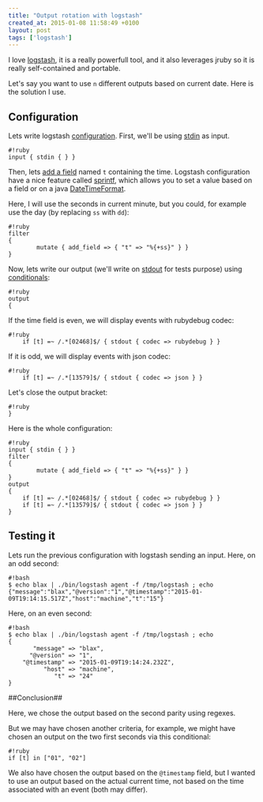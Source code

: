 ```yaml
---
title: "Output rotation with logstash"
created_at: 2015-01-08 11:58:49 +0100
layout: post
tags: ['logstash']
---
```

I love [logstash](http://logstash.net/), it is a really powerfull tool,
and it also leverages jruby so it is really self-contained and portable.


Let's say you want to use `n` different outputs based on current date.
Here is the solution I use.

<!-- more -->

## Configuration ##

Lets write logstash [configuration](http://logstash.net/docs/1.4.2/configuration).
First, we'll be using [stdin](http://logstash.net/docs/1.4.2/inputs/stdin)
as input.

    #!ruby
    input { stdin { } }

Then, lets [add a field](http://logstash.net/docs/1.4.2/filters/mutate#add_field) named `t` containing the time.
Logstash configuration have a nice feature called
[sprintf](http://logstash.net/docs/1.4.2/configuration#sprintf),
which allows you to set a value based on a field or on a java
[DateTimeFormat](http://joda-time.sourceforge.net/apidocs/org/joda/time/format/DateTimeFormat.html).

Here, I will use the seconds in current minute, but you could, for example
use the day (by replacing `ss` with `dd`):

    #!ruby
    filter
    {
            mutate { add_field => { "t" => "%{+ss}" } }
    }

Now, lets write our output (we'll write on [stdout](http://logstash.net/docs/1.4.2/outputs/stdout) for tests purpose) using
[conditionals](http://logstash.net/docs/1.4.2/configuration#conditionals):

    #!ruby
    output
    {

If the time field is even, we will display events with rubydebug codec:

    #!ruby
        if [t] =~ /.*[02468]$/ { stdout { codec => rubydebug } }

If it is odd, we will display events with json codec:

    #!ruby
        if [t] =~ /.*[13579]$/ { stdout { codec => json } }

Let's close the output bracket:

    #!ruby
    }

Here is the whole configuration:

    #!ruby
    input { stdin { } }
    filter
    {
            mutate { add_field => { "t" => "%{+ss}" } }
    }
    output
    {
        if [t] =~ /.*[02468]$/ { stdout { codec => rubydebug } }
        if [t] =~ /.*[13579]$/ { stdout { codec => json } }
    }

## Testing it ##

Lets run the previous configuration with logstash sending an input.
Here, on an odd second:

    #!bash
    $ echo blax | ./bin/logstash agent -f /tmp/logstash ; echo
    {"message":"blax","@version":"1","@timestamp":"2015-01-09T19:14:15.517Z","host":"machine","t":"15"}

Here, on an even second:

    #!bash
    $ echo blax | ./bin/logstash agent -f /tmp/logstash ; echo
    {
           "message" => "blax",
          "@version" => "1",
        "@timestamp" => "2015-01-09T19:14:24.232Z",
              "host" => "machine",
                 "t" => "24"
    }


##Conclusion##

Here, we chose the output based on the second parity using regexes.

But we may have chosen another criteria, for example,
we might have chosen an output on the two first seconds via this conditional:

    #!ruby
    if [t] in ["01", "02"]

We also have chosen the output based on the `@timestamp` field, but I wanted to use
an output based on the actual current time, not based on the time associated with an event
(both may differ).
